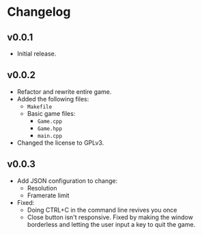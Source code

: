 # Changelog

## v0.0.1

- Initial release.

## v0.0.2

- Refactor and rewrite entire game.
- Added the following files:
  - `Makefile`
  - Basic game files:
    - `Game.cpp`
    - `Game.hpp`
    - `main.cpp`
- Changed the license to GPLv3.

## v0.0.3

- Add JSON configuration to change:
  - Resolution
  - Framerate limit
- Fixed:
  - Doing CTRL+C in the command line revives you once
  - Close button isn't responsive. Fixed by making the window borderless and letting the user input a key to quit the game.
